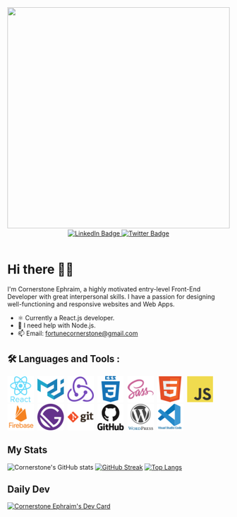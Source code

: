 <div id="header" align="center">
  <img src="https://media3.giphy.com/media/qgQUggAC3Pfv687qPC/giphy.gif?cid=ecf05e47qy0r7v8036c72mzm18abwjr58cnkncmjfj9nmwow&rid=giphy.gif&ct=g" width="100%" height="500"/>
  <div id="badges">
  <a href="https://www.linkedin.com/in/cornerstone-ephraim/">
    <img src="https://img.shields.io/badge/LinkedIn-blue?style=for-the-badge&logo=linkedin&logoColor=white" alt="LinkedIn Badge"/>
  </a>
 
  <a href="https://twitter.com/cornerstone_jsx">
    <img src="https://img.shields.io/badge/Twitter-blue?style=for-the-badge&logo=twitter&logoColor=white" alt="Twitter Badge"/>
  </a>
</div>
<img src="https://komarev.com/ghpvc/?username=Cornerstone-04&style=flat-square&color=blue" alt=""/>

</div>

# Hi there 👋🏽

I'm Cornerstone Ephraim, a highly motivated entry-level Front-End Developer with great interpersonal skills.
I have a passion for designing well-functioning and responsive websites and Web Apps.  

- ⚛ Currently a React.js developer.
- 🤔 I need help with Node.js.
- 📫 Email: fortunecornerstone@gmail.com



## :hammer_and_wrench: Languages and Tools :
<div>
  <img src="https://github.com/devicons/devicon/blob/master/icons/react/react-original-wordmark.svg" title="React" alt="React" width="60" height="60"/>&nbsp;
  <img src="https://github.com/devicons/devicon/blob/master/icons/materialui/materialui-original.svg" title="Material UI" alt="Material UI" width="60" height="60"/>&nbsp;
  <img src="https://github.com/devicons/devicon/blob/master/icons/redux/redux-original.svg" title="Redux" alt="Redux " width="60" height="60"/>&nbsp;
  <img src="https://github.com/devicons/devicon/blob/master/icons/css3/css3-plain-wordmark.svg"  title="CSS3" alt="CSS" width="60" height="60"/>&nbsp;
  <img src="https://github.com/devicons/devicon/blob/master/icons/sass/sass-original.svg"  title="SASS" alt="SASS" width="60" height="60"/>&nbsp;
  <img src="https://github.com/devicons/devicon/blob/master/icons/html5/html5-original.svg" title="HTML5" alt="HTML" width="60" height="60"/>&nbsp;
  <img src="https://github.com/devicons/devicon/blob/master/icons/javascript/javascript-original.svg" title="JavaScript" alt="JavaScript" width="60" height="60"/>&nbsp;
  <img src="https://github.com/devicons/devicon/blob/master/icons/firebase/firebase-plain-wordmark.svg" title="Firebase" alt="Firebase" width="60" height="60"/>&nbsp;
  <img src="https://github.com/devicons/devicon/blob/master/icons/gatsby/gatsby-original.svg" title="Gatsby"  alt="Gatsby" width="60" height="60"/>&nbsp;
  <img src="https://github.com/devicons/devicon/blob/master/icons/git/git-original-wordmark.svg" title="Git" **alt="Git" width="60" height="60"/>&nbsp;
  <img src="https://github.com/devicons/devicon/blob/master/icons/github/github-original-wordmark.svg" title="Github" **alt="Github" width="60" height="60"/>&nbsp;
  <img src="https://github.com/devicons/devicon/blob/master/icons/wordpress/wordpress-original.svg" title="Wordpress" **alt="Wordpress" width="60" height="60"/>&nbsp;
  <img src="https://github.com/devicons/devicon/blob/master/icons/vscode/vscode-original-wordmark.svg"  title="VSCode" alt="VSCode" width="60" height="60"/>&nbsp;
</div>


## My Stats

  ![Cornerstone's GitHub stats](https://github-readme-stats.vercel.app/api?username=Cornerstone-04&show_icons=true&theme=radical)
[![GitHub Streak](http://github-readme-streak-stats.herokuapp.com?user=Cornerstone-04&theme=onedark_duo)](https://git.io/streak-stats)
  [![Top Langs](https://github-readme-stats.vercel.app/api/top-langs/?username=Cornerstone-04&layout=compact&theme=vision-friendly-dark)](https://github.com/Cornerstone-04/github-readme-stats)



## Daily Dev
<a href="https://app.daily.dev/cornerstone_jsx"><img src="https://api.daily.dev/devcards/c12738b1708145aca0cfac8ab9574d1c.png?r=i17" width="300" alt="Cornerstone Ephraim's Dev Card"/></a>

